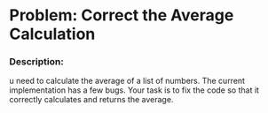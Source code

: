 # Problem: Correct the Average Calculation

### Description:

u need to calculate the average of a list of numbers. The current implementation has a few bugs. Your task is to fix the code so that it correctly calculates and returns the average.
